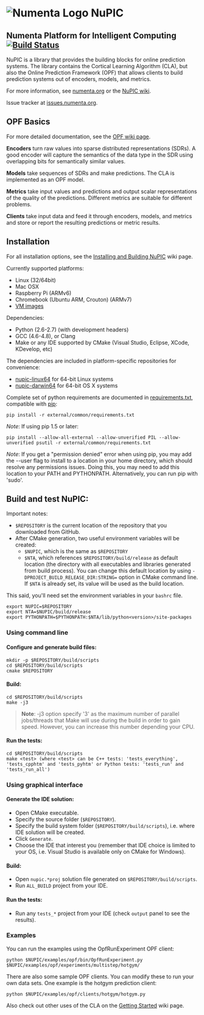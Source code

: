 # ![Numenta Logo](http://numenta.org/images/numenta-icon128.png) NuPIC

## Numenta Platform for Intelligent Computing [![Build Status](https://travis-ci.org/numenta/nupic.png?branch=master)](https://travis-ci.org/numenta/nupic)

NuPIC is a library that provides the building blocks for online prediction systems.  The library contains the Cortical Learning Algorithm (CLA), but also the Online Prediction Framework (OPF) that allows clients to build prediction systems out of encoders, models, and metrics.

For more information, see [numenta.org](http://numenta.org) or the [NuPIC wiki](https://github.com/numenta/nupic/wiki).

Issue tracker at [issues.numenta.org](https://issues.numenta.org/browse/NPC).

## OPF Basics

For more detailed documentation, see the [OPF wiki page](https://github.com/numenta/nupic/wiki/Online-Prediction-Framework).

__Encoders__ turn raw values into sparse distributed representations (SDRs).  A good encoder will capture the semantics of the data type in the SDR using overlapping bits for semantically similar values.

__Models__ take sequences of SDRs and make predictions.  The CLA is implemented as an OPF model.

__Metrics__ take input values and predictions and output scalar representations of the quality of the predictions.  Different metrics are suitable for different problems.

__Clients__ take input data and feed it through encoders, models, and metrics and store or report the resulting predictions or metric results.

## Installation

For all installation options, see the [Installing and Building NuPIC](https://github.com/numenta/nupic/wiki/Installing-and-Building-NuPIC) wiki page.

Currently supported platforms:
 * Linux (32/64bit)
 * Mac OSX
 * Raspberry Pi (ARMv6)
 * Chromebook (Ubuntu ARM, Crouton) (ARMv7)
 * [VM images](https://github.com/numenta/nupic/wiki/Running-Nupic-in-a-Virtual-Machine)

Dependencies:
 * Python (2.6-2.7) (with development headers)
 * GCC (4.6-4.8), or Clang
 * Make or any IDE supported by CMake (Visual Studio, Eclipse, XCode, KDevelop, etc)

The dependencies are included in platform-specific repositories for convenience:

* [nupic-linux64](https://github.com/numenta/nupic-linux64) for 64-bit Linux systems
* [nupic-darwin64](https://github.com/numenta/nupic-darwin64) for 64-bit OS X systems

Complete set of python requirements are documented in [requirements.txt](/external/common/requirements.txt),
compatible with [pip](http://www.pip-installer.org/en/latest/cookbook.html#requirements-files):

    pip install -r external/common/requirements.txt

_Note_: If using pip 1.5 or later:

    pip install --allow-all-external --allow-unverified PIL --allow-unverified psutil -r external/common/requirements.txt

_Note_: If you get a "permission denied" error when using pip, you may add the --user flag to install to a location in your home directory, which should resolve any permissions issues. Doing this, you may need to add this location to your PATH and PYTHONPATH. Alternatively, you can run pip with 'sudo'.

## Build and test NuPIC:

Important notes:
 * `$REPOSITORY` is the current location of the repository that you downloaded from GitHub.
 * After CMake generation, two useful environment variables will be created:
   * `$NUPIC`, which is the same as `$REPOSITORY`
   * `$NTA`, which references `$REPOSITORY/build/release` as default location (the directory with all executables and libraries generated from build process). You can change this default location by using `-DPROJECT_BUILD_RELEASE_DIR:STRING=` option in CMake command line. If `$NTA` is already set, its value will be used as the build location.

This said, you'll need set the environment variables in your `bashrc` file.

    export NUPIC=$REPOSITORY
    export NTA=$NUPIC/build/release
    export PYTHONPATH=$PYTHONPATH:$NTA/lib/python<version>/site-packages

### Using command line

#### Configure and generate build files:

    mkdir -p $REPOSITORY/build/scripts
    cd $REPOSITORY/build/scripts
    cmake $REPOSITORY

#### Build:

    cd $REPOSITORY/build/scripts
    make -j3

> **Note**: -j3 option specify '3' as the maximum number of parallel jobs/threads that Make will use during the build in order to gain speed. However, you can increase this number depending your CPU.

#### Run the tests:

    cd $REPOSITORY/build/scripts
    make <test> (where <test> can be C++ tests: 'tests_everything', 'tests_cpphtm' and 'tests_pyhtm' or Python tests: 'tests_run' and 'tests_run_all')

### Using graphical interface

#### Generate the IDE solution:

 * Open CMake executable.
 * Specify the source folder (`$REPOSITORY`).
 * Specify the build system folder (`$REPOSITORY/build/scripts`), i.e. where IDE solution will be created.
 * Click `Generate`.
 * Choose the IDE that interest you (remember that IDE choice is limited to your OS, i.e. Visual Studio is available only on CMake for Windows).

#### Build:

 * Open `nupic.*proj` solution file generated on `$REPOSITORY/build/scripts`.
 * Run `ALL_BUILD` project from your IDE.

#### Run the tests:

 * Run any `tests_*` project from your IDE (check `output` panel to see the results).

### Examples

You can run the examples using the OpfRunExperiment OPF client:

    python $NUPIC/examples/opf/bin/OpfRunExperiment.py $NUPIC/examples/opf/experiments/multistep/hotgym/

There are also some sample OPF clients. You can modify these to run your own
data sets. One example is the hotgym prediction client:

    python $NUPIC/examples/opf/clients/hotgym/hotgym.py

Also check out other uses of the CLA on the [Getting Started](https://github.com/numenta/nupic/wiki/Getting-Started#next-steps) wiki page.
